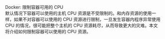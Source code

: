 Docker: 限制容器可用的 CPU  
默认情况下容器可以使用的主机 CPU 资源是不受限制的。和内存资源的使用一样，如果不对容器可以使用的 CPU 资源进行限制，一旦发生容器内程序异常使用 CPU 的情况，很可能把整个主机的 CPU 资源耗尽，从而导致更大的灾难。本文将介绍如何限制容器可以使用的 CPU 资源。  
